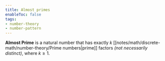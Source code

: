```yaml
---
title: Almost primes
enableToc: false
tags: 
- number-theory
- number-pattern
---
```

**Almost Prime** is a natural number that has exactly $k$ [[notes/math/discrete-math/number-theory/Prime numbers|prime]] factors *(not necessarily distinct)*, where $k \geq 1$.
